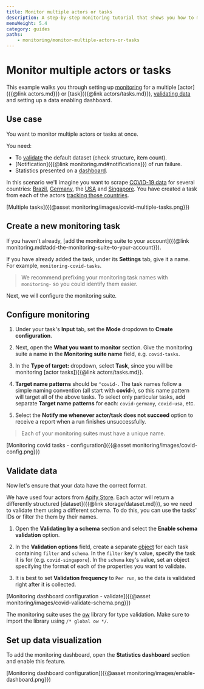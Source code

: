 ```yaml
---
title: Monitor multiple actors or tasks
description: A step-by-step monitoring tutorial that shows you how to monitor multiple runs, validate your results and visualize them using the monitoring dashboard.
menuWeight: 5.4
category: guides
paths:
    - monitoring/monitor-multiple-actors-or-tasks
---
```


# [](#monitor-multiple-actors-or-tasks) Monitor multiple actors or tasks

This example walks you through setting up [monitoring](https://apify.com/apify/monitoring) for a multiple [actor]({{@link actors.md}}) or [task]({{@link actors/tasks.md}}), [validating data](#validate-data) and setting up a data enabling dashboard. 

## [](#use-case) Use case

You want to monitor multiple actors or tasks at once.

You need:

- To [validate](#validate-data) the default dataset (check structure, item count).
- [Notification]({{@link monitoring.md#notifications}}) of run failure.
- Statistics presented on a [dashboard](#set-up-data-visualization).

In this scenario we'll imagine you want to scrape [COVID-19 data](https://apify.com/covid-19) for several countries:
[Brazil](https://apify.com/pocesar/covid-brazil),
[Germany](https://apify.com/lukass/covid-ger),
the [USA](https://apify.com/petrpatek/covid-usa-cdc)
and [Singapore](https://apify.com/tugkan/covid-sg).
You have created a task from each of the actors [tracking those countries](https://apify.com/store?search=covid).

[Multiple tasks]({{@asset monitoring/images/covid-multiple-tasks.png}})

## [](#create-a-new-monitoring-task) Create a new monitoring task

If you haven't already, [add the monitoring suite to your account]({{@link monitoring.md#add-the-monitoring-suite-to-your-account}}).

If you have already added the task, under its **Settings** tab, give it a name. For example, `monitoring-covid-tasks`.

> We recommend prefixing your monitoring task names with `monitoring-` so you could identify them easier.

Next, we will configure the monitoring suite.

## [](#configure-monitoring) Configure monitoring

1. Under your task's **Input** tab, set the **Mode** dropdown to **Create configuration**.

2. Next, open the **What you want to monitor** section. Give the monitoring suite a name in the **Monitoring suite name** field, e.g. `covid-tasks`. 

3. In the **Type of target:** dropdown, select **Task**, since you will be monitoring [actor tasks]){{@link actors/tasks.md}}.

4. **Target name patterns** should be `^covid-`. The task names follow a simple naming convention (all start with **covid-**), so this name pattern will target all of the above tasks. To select only particular tasks, add separate **Target name patterns** for each: `covid-germany`, `covid-usa`, etc.

5. Select the **Notify me whenever actor/task does not succeed** option to receive a report when a run finishes unsuccessfully.

> Each of your monitoring suites must have a unique name.

[Monitoring covid tasks - configuration]({{@asset monitoring/images/covid-config.png}})

## [](#validate-data) Validate data

Now let's ensure that your data have the correct format.

We have used four actors from [Apify Store](https://apify.com/store). Each actor will return a differently structured [dataset]({{@link storage/dataset.md}}), so we need to validate them using a different schema. To do this, you can use the tasks' IDs or filter the them by their names.

1. Open the **Validating by a schema** section and select the **Enable schema validation** option.

2. In the **Validation options** field, create a separate [object](https://javascript.info/object) for each task containing `filter` and `schema`. In the `filter` key's value, specify the task it is for (e.g. `covid-singapore`). In the `schema` key's value, set an object specifying the format of each of the properties you want to validate.

3. It is best to set **Validation frequency** to `Per run`, so the data is validated right after it is collected.

[Monitoring dashboard configuration - validate]({{@asset monitoring/images/covid-validate-schema.png}})

The monitoring suite uses the [ow](https://www.npmjs.com/package/ow) library for type validation. Make sure to import the library using `/* global ow */`.

## [](#set-up-data-visualization) Set up data visualization

To add the monitoring dashboard, open the **Statistics dashboard** section and enable this feature.

[Monitoring dashboard configuration]({{@asset monitoring/images/enable-dashboard.png}})
